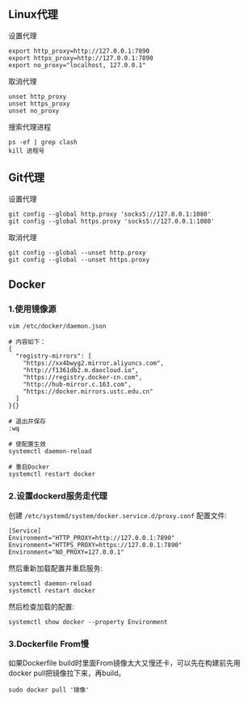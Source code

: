 ## Linux代理
设置代理
```
export http_proxy=http://127.0.0.1:7890
export https_proxy=http://127.0.0.1:7890
export no_proxy="localhost, 127.0.0.1"
```

取消代理
```
unset http_proxy
unset https_proxy
unset no_proxy
```

搜索代理进程
```
ps -ef | grep clash
kill 进程号
```

## Git代理
设置代理
```
git config --global http.proxy 'socks5://127.0.0.1:1080' 
git config --global https.proxy 'socks5://127.0.0.1:1080'
```

取消代理
```
git config --global --unset http.proxy
git config --global --unset https.proxy
```

## Docker
### 1.使用镜像源
```
vim /etc/docker/daemon.json

# 内容如下：
{
  "registry-mirrors": [
    "https://xx4bwyg2.mirror.aliyuncs.com",
    "http://f1361db2.m.daocloud.io",
    "https://registry.docker-cn.com",
    "http://hub-mirror.c.163.com",
    "https://docker.mirrors.ustc.edu.cn"
  ]
}{}

# 退出并保存
:wq

# 使配置生效
systemctl daemon-reload

# 重启Docker
systemctl restart docker
```

### 2.设置dockerd服务走代理
创建 `/etc/systemd/system/docker.service.d/proxy.conf` 配置文件:
 ```
[Service]
Environment="HTTP_PROXY=http://127.0.0.1:7890"
Environment="HTTPS_PROXY=https://127.0.0.1:7890"
Environment="NO_PROXY=127.0.0.1"
```

然后重新加载配置并重启服务:
```
systemctl daemon-reload
systemctl restart docker
```

然后检查加载的配置:
```
systemctl show docker --property Environment
```

### 3.Dockerfile From慢
如果Dockerfile build时里面From镜像太大又慢还卡，可以先在构建前先用docker pull把镜像拉下来，再build。
```
sudo docker pull '镜像'
```


